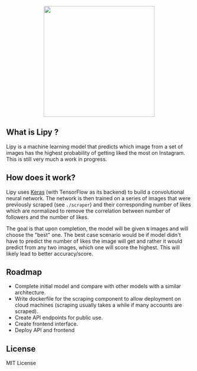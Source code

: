 <div align = "center">

<img src = "https://i.imgur.com/dPNgXVy.png" with="300" height="300"/>

</div>

## What is  Lipy ?

Lipy is a machine learning model that predicts which image from a set of images has the highest probability of getting liked the most on Instagram. This is still very much a work in progress. 

## How does it work?

Lipy uses [Keras](https://keras.io/) (with TensorFlow as its backend) to build a convolutional neural network. The network is then trained on a series of images that were previously scraped (see `./scraper`) and their corresponding number of likes which are normalized to remove the correlation between number of followers and the number of likes. 

The goal is that upon completion, the model will be given `N` images and will choose the "best" one. The best case scenario would be if model didn't have to predict the number of likes the image will get and rather it would predict from any two images, which one will score the highest. This will likely lead to better accuracy/score.

## Roadmap
- Complete initial model and compare with other models with a similar architecture. 
- Write dockerfile for the scraping component to allow deployment on cloud machines (scraping usually takes a while if many accounts are scraped).
- Create API endpoints for public use.
- Create frontend interface.
- Deploy API and frontend

## License 

MIT License